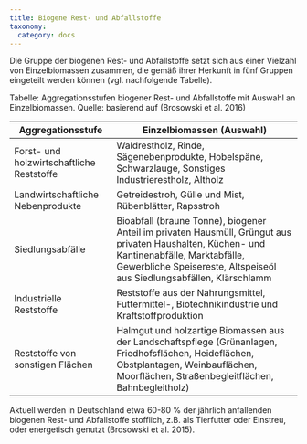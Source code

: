 ```yaml
---
title: Biogene Rest- und Abfallstoffe
taxonomy:
  category: docs
---
```


Die Gruppe der biogenen Rest- und Abfallstoffe setzt sich aus einer Vielzahl von Einzelbiomassen zusammen, die gemäß ihrer Herkunft in fünf Gruppen eingeteilt werden können (vgl. nachfolgende Tabelle).

Tabelle: Aggregationsstufen biogener Rest- und Abfallstoffe mit Auswahl an Einzelbiomassen. Quelle: basierend auf (Brosowski et al. 2016)

| Aggregationsstufe | Einzelbiomassen (Auswahl) |
|-|-|
| Forst- und holzwirtschaftliche Reststoffe | Waldrestholz, Rinde, Sägenebenprodukte, Hobelspäne, Schwarzlauge, Sonstiges Industrierestholz, Altholz |
| Landwirtschaftliche Nebenprodukte | Getreidestroh, Gülle und Mist, Rübenblätter, Rapsstroh |
| Siedlungsabfälle | Bioabfall (braune Tonne),   biogener Anteil im privaten Hausmüll, Grüngut aus privaten Haushalten,   Küchen- und Kantinenabfälle, Marktabfälle, Gewerbliche Speisereste, Altspeiseöl aus Siedlungsabfällen, Klärschlamm |
| Industrielle Reststoffe | Reststoffe aus der Nahrungsmittel, Futtermittel-, Biotechnikindustrie und Kraftstoffproduktion |
| Reststoffe von sonstigen Flächen | Halmgut und holzartige Biomassen aus der Landschaftspflege (Grünanlagen, Friedhofsflächen,   Heideflächen, Obstplantagen, Weinbauflächen, Moorflächen, Straßenbegleitflächen, Bahnbegleitholz) |

Aktuell werden in Deutschland etwa 60-80 % der jährlich anfallenden biogenen Rest- und Abfallstoffe stofflich, z.B. als Tierfutter oder Einstreu, oder energetisch genutzt (Brosowski et al. 2015). 
